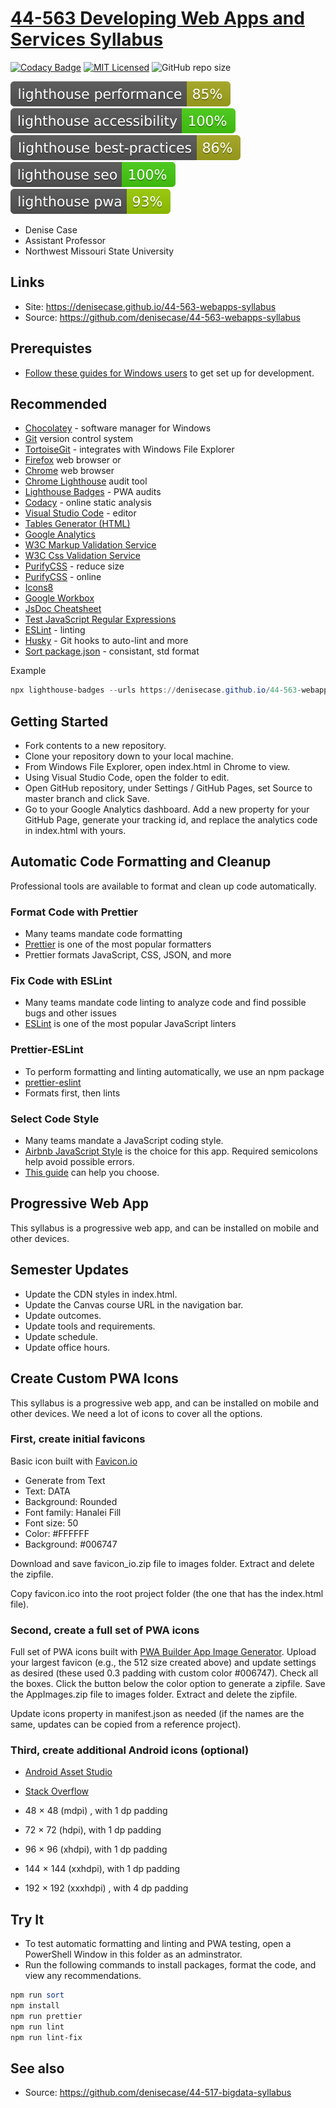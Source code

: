 # [44-563 Developing Web Apps and Services Syllabus](https://denisecase.github.io/44-563-webapps-syllabus)

[![Codacy Badge](https://app.codacy.com/project/badge/Grade/cb78aa41e60e4986af847532a92930e4)](https://www.codacy.com/manual/denisecase/44-517-bigdata-syllabus?utm_source=github.com&utm_medium=referral&utm_content=denisecase/44-563-webapps-syllabus&utm_campaign=Badge_Grade)
[![MIT Licensed](https://img.shields.io/badge/license-MIT-blue.svg)](LICENSE)
![GitHub repo size](https://img.shields.io/github/repo-size/denisecase/44-563-webapps-syllabus?style=flat)

[![Lighthouse Performance Badge](./test_results/lighthouse_performance.svg)](https://github.com/emazzotta/lighthouse-badges)
[![Lighthouse Accessibility Badge](./test_results/lighthouse_accessibility.svg)](https://github.com/emazzotta/lighthouse-badges)
[![Lighthouse Best Practices Badge](./test_results//lighthouse_best-practices.svg)](https://github.com/emazzotta/lighthouse-badges)
[![Lighthouse SEO Badge](./test_results/lighthouse_seo.svg)](https://github.com/emazzotta/lighthouse-badges)
[![Lighthouse PWA Badge](./test_results/lighthouse_pwa.svg)](https://github.com/emazzotta/lighthouse-badges)

- Denise Case
- Assistant Professor
- Northwest Missouri State University

## Links

- Site: <https://denisecase.github.io/44-563-webapps-syllabus>
- Source: <https://github.com/denisecase/44-563-webapps-syllabus>

## Prerequistes

- [Follow these guides for Windows users](https://denisecase.github.io/windows-dev-list/) to get set up for development.

## Recommended

- [Chocolatey](https://chocolatey.org/) - software manager for Windows
- [Git](https://git-scm.com/download/win) version control system
- [TortoiseGit](https://tortoisegit.org/) - integrates with Windows File Explorer
- [Firefox](https://www.mozilla.org/en-US/firefox/) web browser or
- [Chrome](https://www.google.com/chrome/) web browser
- [Chrome Lighthouse](https://developers.google.com/web/tools/lighthouse) audit tool
- [Lighthouse Badges](https://github.com/emazzotta/lighthouse-badges) - PWA audits
- [Codacy](https://app.codacy.com/) - online static analysis
- [Visual Studio Code](https://code.visualstudio.com/) - editor
- [Tables Generator (HTML)](https://www.tablesgenerator.com/html_tables)
- [Google Analytics](https://analytics.google.com/analytics/web/)
- [W3C Markup Validation Service](https://validator.w3.org/)
- [W3C Css Validation Service](https://jigsaw.w3.org/css-validator/validator)
- [PurifyCSS](https://github.com/purifycss/purifycss) - reduce size
- [PurifyCSS](https://purifycss.online/) - online
- [Icons8](https://icons8.com)
- [Google Workbox](https://developers.google.com/web/tools/workbox/)
- [JsDoc Cheatsheet](https://devhints.io/jsdoc)
- [Test JavaScript Regular Expressions](https://regexr.com/)
- [ESLint](https://eslint.org/docs/user-guide/getting-started) - linting
- [Husky](https://github.com/typicode/husky) - Git hooks to auto-lint and more
- [Sort package.json](https://www.npmjs.com/package/sort-package-json) - consistant, std format

Example

```PowerShell
npx lighthouse-badges --urls https://denisecase.github.io/44-563-webapps-syllabus/ -o test_results

```

## Getting Started

- Fork contents to a new repository.
- Clone your repository down to your local machine.
- From Windows File Explorer, open index.html in Chrome to view.
- Using Visual Studio Code, open the folder to edit.
- Open GitHub repository, under Settings / GitHub Pages, set Source to master branch and click Save.
- Go to your Google Analytics dashboard. Add a new property for your GitHub Page, generate your tracking id, and replace the analytics code in index.html with yours.

## Automatic Code Formatting and Cleanup

Professional tools are available to format and clean up code automatically.

### Format Code with Prettier

- Many teams mandate code formatting
- [Prettier](https://prettier.io/) is one of the most popular formatters
- Prettier formats JavaScript, CSS, JSON, and more

### Fix Code with ESLint

- Many teams mandate code linting to analyze code and find possible bugs and other issues
- [ESLint](https://eslint.org/) is one of the most popular JavaScript linters

### Prettier-ESLint

- To perform formatting and linting automatically, we use an npm package
- [prettier-eslint](https://github.com/prettier/prettier-eslint)
- Formats first, then lints

### Select Code Style

- Many teams mandate a JavaScript coding style.
- [Airbnb JavaScript Style](https://github.com/airbnb/javascript) is the choice for this app. Required semicolons help avoid possible errors.
- [This guide](https://medium.com/@uistephen/style-guides-for-linting-ecmascript-2015-eslint-common-google-airbnb-6c25fd3dff0) can help you choose.

## Progressive Web App

This syllabus is a progressive web app, and can be installed on mobile and other devices.

## Semester Updates

- Update the CDN styles in index.html.
- Update the Canvas course URL in the navigation bar.
- Update outcomes.
- Update tools and requirements.
- Update schedule.
- Update office hours.

## Create Custom PWA Icons

This syllabus is a progressive web app, and can be installed on mobile and other devices. We need a lot of icons to cover all the options.

### First, create initial favicons

Basic icon built with [Favicon.io](https://favicon.io)

- Generate from Text
- Text: DATA
- Background: Rounded
- Font family: Hanalei Fill
- Font size: 50
- Color: #FFFFFF
- Background: #006747

Download and save favicon_io.zip file to images folder. Extract and delete the zipfile.

Copy favicon.ico into the root project folder (the one that has the index.html file).

### Second, create a full set of PWA icons

Full set of PWA icons built with [PWA Builder App Image Generator](https://www.pwabuilder.com/imageGenerator). Upload your largest favicon (e.g., the 512 size created above) and update settings as desired (these used 0.3 padding with custom color #006747). Check all the boxes. Click the button below the color option to generate a zipfile. Save the AppImages.zip file to images folder. Extract and delete the zipfile.

Update icons property in manifest.json as needed (if the names are the same, updates can be copied from a reference project).

### Third, create additional Android icons (optional)

- [Android Asset Studio](https://romannurik.github.io/AndroidAssetStudio/icons-launcher.html)

- [Stack Overflow](https://stackoverflow.com/questions/12768128/android-launcher-icon-size)

- 48 × 48 (mdpi) , with 1 dp padding
- 72 × 72 (hdpi), with 1 dp padding
- 96 × 96 (xhdpi), with 1 dp padding
- 144 × 144 (xxhdpi), with 1 dp padding
- 192 × 192 (xxxhdpi) , with 4 dp padding

## Try It

- To test automatic formatting and linting and PWA testing, open a PowerShell Window in this folder as an adminstrator.
- Run the following commands to install packages, format the code, and view any recommendations.

```PowerShell
npm run sort
npm install
npm run prettier
npm run lint
npm run lint-fix
```

## See also

- Source: <https://github.com/denisecase/44-517-bigdata-syllabus>
